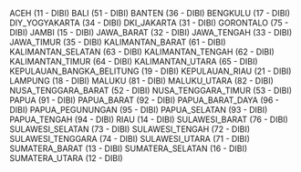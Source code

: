 ACEH (11 - DIBI)
BALI (51 - DIBI)
BANTEN (36 - DIBI)
BENGKULU (17 - DIBI)
DIY_YOGYAKARTA (34 - DIBI)
DKI_JAKARTA (31 - DIBI)
GORONTALO (75 - DIBI)
JAMBI (15 - DIBI)
JAWA_BARAT (32 - DIBI)
JAWA_TENGAH (33 - DIBI)
JAWA_TIMUR (35 - DIBI)
KALIMANTAN_BARAT (61 - DIBI)
KALIMANTAN_SELATAN (63 - DIBI)
KALIMANTAN_TENGAH (62 - DIBI)
KALIMANTAN_TIMUR (64 - DIBI)
KALIMANTAN_UTARA (65 - DIBI)
KEPULAUAN_BANGKA_BELITUNG (19 - DIBI)
KEPULAUAN_RIAU (21 - DIBI)
LAMPUNG (18 - DIBI)
MALUKU (81 - DIBI)
MALUKU_UTARA (82 - DIBI)
NUSA_TENGGARA_BARAT (52 - DIBI)
NUSA_TENGGARA_TIMUR (53 - DIBI)
PAPUA (91 - DIBI)
PAPUA_BARAT (92 - DIBI)
PAPUA_BARAT_DAYA (96 - DIBI)
PAPUA_PEGUNUNGAN (95 - DIBI)
PAPUA_SELATAN (93 - DIBI)
PAPUA_TENGAH (94 - DIBI)
RIAU (14 - DIBI)
SULAWESI_BARAT (76 - DIBI)
SULAWESI_SELATAN (73 - DIBI)
SULAWESI_TENGAH (72 - DIBI)
SULAWESI_TENGGARA (74 - DIBI)
SULAWESI_UTARA (71 - DIBI)
SUMATERA_BARAT (13 - DIBI)
SUMATERA_SELATAN (16 - DIBI)
SUMATERA_UTARA (12 - DIBI)
